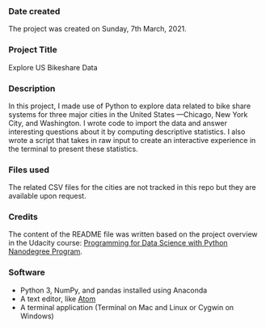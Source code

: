 ### Date created
The project was created on Sunday, 7th March, 2021.

### Project Title
Explore US Bikeshare Data

### Description
In this project, I made use of Python to explore data related to bike share systems for three major cities in the United States —Chicago, New York City, and Washington. I wrote code to import the data and answer interesting questions about it by computing descriptive statistics. I also wrote a script that takes in raw input to create an interactive experience in the terminal to present these statistics.

### Files used
The related CSV files for the cities are not tracked in this repo but they are available upon request.

### Credits
The content of the README file was written based on the project overview in the Udacity course: [Programming for Data Science with Python Nanodegree Program](https://www.udacity.com/course/programming-for-data-science-nanodegree--nd104).

### Software
* Python 3, NumPy, and pandas installed using Anaconda
* A text editor, like [Atom](https://atom.io/)
* A terminal application (Terminal on Mac and Linux or Cygwin on Windows)
